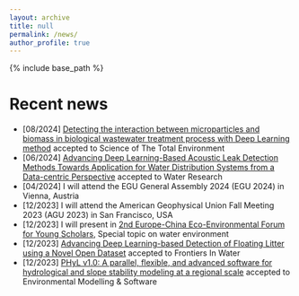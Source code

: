 ```yaml
---
layout: archive
title: null
permalink: /news/
author_profile: true
---
```

{% include base_path %}
# Recent news
- [08/2024] [Detecting the interaction between microparticles and biomass in biological wastewater treatment process with Deep Learning method](https://doi.org/10.1016/j.scitotenv.2024.175813) accepted to Science of The Total Environment
- [06/2024] [Advancing Deep Learning-Based Acoustic Leak Detection Methods Towards Application for Water Distribution Systems from a Data-centric Perspective](https://doi.org/10.1016/j.watres.2024.121999) accepted to Water Research
- [04/2024] I will attend the EGU General Assembly 2024 (EGU 2024) in Vienna, Austria
- [12/2023] I will attend the American Geophysical Union Fall Meeting 2023 (AGU 2023) in San Francisco, USA
- [12/2023] I will present in [2nd Europe-China Eco-Environmental Forum for Young Scholars](https://eu-cnees.com/english), Special topic on water environment
- [12/2023] [Advancing Deep Learning-based Detection of Floating Litter using a Novel Open Dataset](https://www.frontiersin.org/journals/water/articles/10.3389/frwa.2023.1298465/abstract) accepted to Frontiers In Water
- [12/2023] [PHyL v1.0: A parallel, flexible, and advanced software for hydrological and slope stability modeling at a regional scale](https://doi.org/10.1016/j.envsoft.2023.105882) accepted to Environmental Modelling & Software